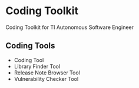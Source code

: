 # Coding Toolkit
Coding Toolkit for TI Autonomous Software Engineer

## Coding Tools
- Coding Tool
- Library Finder Tool
- Release Note Browser Tool
- Vulnerability Checker Tool
